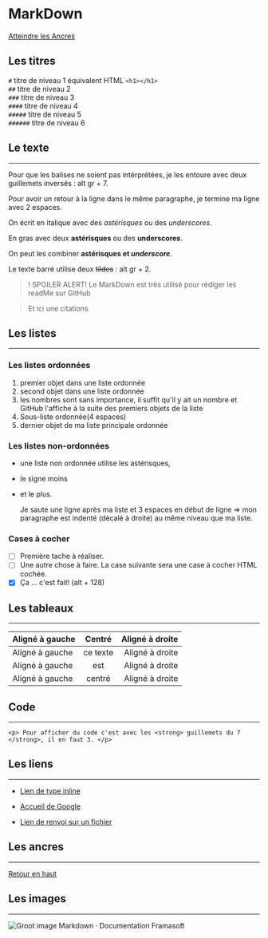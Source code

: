 MarkDown
========
 
<a id="top">
 
[Atteindre les Ancres](#ancres)
 
 
## Les titres
 
`#` titre de niveau 1 équivalent HTML ```<h1></h1>```  
`##` titre de niveau 2  
`###` titre de niveau 3  
`####` titre de niveau 4  
`#####` titre de niveau 5  
`######` titre de niveau 6  
 
## Le texte
-----------
 
Pour que les balises ne soient pas intérprétées, je les entoure avec deux guillemets inversés  :  alt gr + 7.  
 
Pour avoir un retour à la ligne dans le même paragraphe, je termine ma ligne avec 2 espaces.
 
On écrit en italique avec des *astérisques* ou des _underscores_.
 
En gras avec deux **astérisques** ou des __underscores__.
 
On peut les combiner **astérisques et _underscore_**.
 
Le texte barré utilise deux ~~tildes~~  :  alt gr + 2.
 
 
>! SPOILER ALERT! Le MarkDown est très utilisé pour rédiger les readMe sur GitHub
 
> Et ici une citations
 
## Les listes
-------------
 
### Les listes ordonnées
1. premier objet dans une liste ordonnée
2. second objet dans une liste ordonnée
18. les nombres sont sans importance, il suffit qu'il y ait un nombre et GitHub l'affiche à la suite des premiers objets de la liste
  1. Sous-liste ordonnée(4 espaces)
4. dernier objet de ma liste principale ordonnée
 
### Les listes non-ordonnées
* une liste non ordonnée utilise les astérisques,
- le signe moins
+ et le plus.
 
   Je saute une ligne après ma liste et 3 espaces en début de ligne => mon paragraphe est indenté (décalé à droite) au même niveau que ma liste.
 
### Cases à cocher
- [ ] Première tache à réaliser.
- [ ] Une autre chose à faire.
La case suivante sera une case à cocher HTML cochée.
- [x] Ça ... c'est fait! (alt + 128)
 
## Les tableaux
---------------
| Aligné à gauche  | Centré          | Aligné à droite |
|:---------------  |:---------------:| ---------------:|
| Aligné à gauche  |   ce texte      | Aligné à droite |
| Aligné à gauche  |     est         | Aligné à droite |
| Aligné à gauche  |    centré       | Aligné à droite |
 
## Code
-------
``` <p> Pour afficher du code c'est avec les <strong> guillemets du 7 </strong>, il en faut 3. </p> ```
 
## Les liens
------------
  * [Lien de type inline](https://docs.framasoft.org/fr/grav/markdown.html)
 
  * [Accueil de Google](https://www.google.com)
 
  * [Lien de renvoi sur un fichier](https://github.com/SoniaB78/pendu_python/edit/sonia/README.md)
 
## Les ancres
-------------
<a id="ancres">
 
[Retour en haut](#top)
 
## Les images
-------------
![Groot image](https://media.giphy.com/media/R97jJCEGEmh0I/giphy.gif)
Markdown · Documentation Framasoft
 
